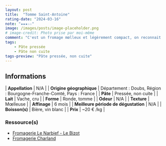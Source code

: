 ```yaml
---
layout: post
title:  "Tomme Saint-Antoine"
rating-date: "2024-03-16"
note: "★★★☆☆"
image: /images/posts/image-placeholder.png
# image-credit: Photo prise par moi-même
comment: "C'est un fromage mœlleux et légèrement compact, on reconnait bien la texture d'une tomme. Il possède un goût parfumé avec la croûte, légèrement boisé et animal. Je l'ai également goûté dans un burger et il est cependant un peu fade. Pour être franc, il manque de caractère pour ressortir dans l'ensemble des parfums que possède un hamburger."
tags:
    - Pâte pressée
    - Pâte non cuite
tags-preview: "Pâte pressée, non cuite"
---
```


## Informations

| **Appellation** | N/A |
| **Origine géographique** | Département : Doubs, Région : Bourgogne-Franche-Comté, Pays : France  |
| **Pâte** | Pressée, non cuite |
| **Lait** | Vache, cru |
| **Forme** | Ronde, tomme |
| **Odeur** | N/A |
| **Texture** | Mœlleuse |
| **Affinage** | 6 mois |
| **Meilleure période de dégustation** | N/A |
| **Boisson(s)** | Bière, vin blanc |
| **Prix** | ~20 € /kg |

### Ressource(s)
* [Fromagerie Le Narbief - Le Bizot](https://www.fromagerienarbief.com/vente-fromage-jura/19-tome-fort-saint-antoine.html)
* [Fromagerie Charland](https://fromageriecharland.fr/boutique/fromages/ane/tomme-du-fort/)